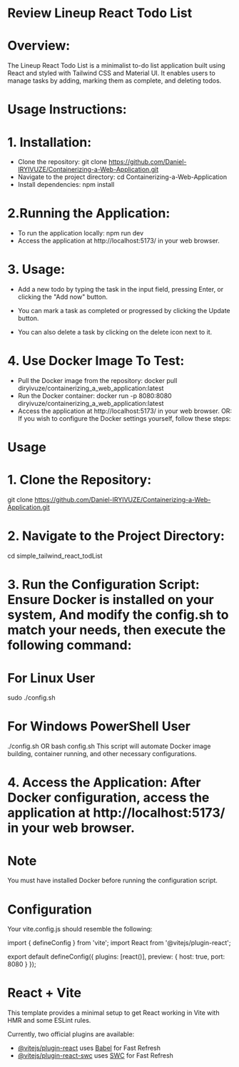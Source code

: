 # Review Lineup React Todo List

# Overview: 
The Lineup React Todo List is a minimalist to-do list application built using React and styled with Tailwind CSS and Material UI. It enables users to manage tasks by adding, marking them as complete, and deleting todos.

# Usage Instructions:

# 1. Installation:

- Clone the repository:
git clone https://github.com/Daniel-IRYIVUZE/Containerizing-a-Web-Application.git
- Navigate to the project directory:
cd Containerizing-a-Web-Application
- Install dependencies:
npm install
# 2.Running the Application:

- To run the application locally:
npm run dev
- Access the application at http://localhost:5173/ in your web browser.
# 3. Usage:

- Add a new todo by typing the task in the input field, pressing Enter, or clicking the "Add now" button.

- You can mark a task as completed or progressed by clicking the Update button.

- You can also delete a task by clicking on the delete icon next to it.

# 4. Use Docker Image To Test:

* Pull the Docker image from the repository:
docker pull diryivuze/containerizing_a_web_application:latest
* Run the Docker container:
docker run -p 8080:8080 diryivuze/containerizing_a_web_application:latest
* Access the application at http://localhost:5173/ in your web browser.
OR: If you wish to configure the Docker settings yourself, follow these steps:

# Usage
# 1. Clone the Repository:

git clone https://github.com/Daniel-IRYIVUZE/Containerizing-a-Web-Application.git
# 2. Navigate to the Project Directory:

cd simple_tailwind_react_todList
# 3. Run the Configuration Script: Ensure Docker is installed on your system, And modify the config.sh to match your needs, then execute the following command:

# For Linux User
sudo ./config.sh
# For Windows PowerShell User
./config.sh
OR
bash config.sh
This script will automate Docker image building, container running, and other necessary configurations.

# 4. Access the Application: After Docker configuration, access the application at http://localhost:5173/ in your web browser.

# Note
You must have installed Docker before running the configuration script.

# Configuration
Your vite.config.js should resemble the following:

import { defineConfig } from 'vite';
import React from '@vitejs/plugin-react';

export default defineConfig({
  plugins: [react()],
  preview: {
    host: true,
    port: 8080
  }
});

# React + Vite

This template provides a minimal setup to get React working in Vite with HMR and some ESLint rules.

Currently, two official plugins are available:

- [@vitejs/plugin-react](https://github.com/vitejs/vite-plugin-react/blob/main/packages/plugin-react/README.md) uses [Babel](https://babeljs.io/) for Fast Refresh
- [@vitejs/plugin-react-swc](https://github.com/vitejs/vite-plugin-react-swc) uses [SWC](https://swc.rs/) for Fast Refresh
